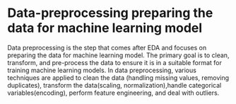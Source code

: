 # Data-preprocessing preparing the data for machine learning model
Data preprocessing is the step that comes after EDA and focuses on preparing the data for machine learning model. The primary goal is to clean, transform, and pre-process the data to ensure it is in a suitable format for training machine learning models. In data preprocessing, various techniques are applied to clean the data (handling missing values, removing duplicates), transform the data(scaling, normalization),handle categorical variables(encoding), perform feature engineering, and deal with outliers.
